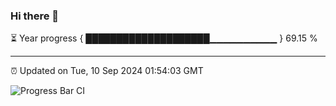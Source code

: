 ### Hi there 👋

⏳ Year progress { ████████████████████▁▁▁▁▁▁▁▁▁▁ } 69.15 %

---

⏰ Updated on Tue, 10 Sep 2024 01:54:03 GMT

![Progress Bar CI](https://github.com/IshwaranRudhara/GIT-ACTION/workflows/Progress%20Bar%20CI/badge.svg)
